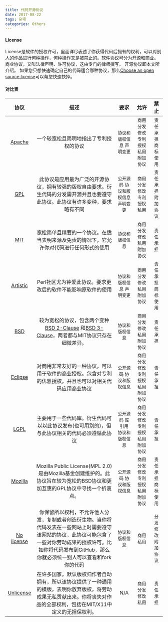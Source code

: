 ```yaml
---
title: 代码开源协议
date: 2017-08-22
tags: 杂项
categories: Others
---
```


#### License ####

License是软件的授权许可，里面详尽表述了你获得代码后拥有的权利，可以对别人的作品进行何种操作，何种操作又是被禁止的。软件协议可分为开源和商业。
商业协议，又叫法律声明、许可协议，这由专门的律师撰写。
开源协议即本文所介绍。
如果您只想快速确定自己的代码适合哪种协议，那么[Choose an open source license](https://choosealicense.com/)可以帮您快速抉择。

#### 对比表 ####

| 协议 | 描述 | 要求 | 允许 | 禁止 |
| :-------------: |:-------------:| :-----:|:-----:|:-----:|
| [Apache](https://choosealicense.com/licenses/apache-2.0/) | 一个较宽松且简明地指出了专利授权的协议 | `协议和版权信息`	 `声明变更` |`商用` `分发` `修改` `专利授权` `私用` `附加协议` | `责任承担` `商标使用` |
| [GPL](https://choosealicense.com/licenses/gpl-2.0/) | 此协议是应用最为广泛的开源协议，拥有较强的版权自由要求。衍生代码的分发需开源并且也要遵守此协议。此协议有许多变种，要求略有不同 | `公开源码` `协议和版权信息` `声明变更` |`商用` `分发` `修改` `专利授权` `私用`  | `责任承担` `附加协议` |
| [MIT](https://choosealicense.com/licenses/mit/) | 宽松简单且精要的一个协议。在适当表明来源及免责的情况下，它允许你对代码进行任何形式的使用 |  `协议和版权信息`	  |`商用` `分发` `修改` `私用` `附加协议`  | `责任承担` |
| [Artistic](https://choosealicense.com/licenses/artistic-2.0/) | Perl社区尤为钟爱此协议。要求更改后的软件不能影响原软件的使用 |  `协议和版权信息`	`声明变更`  |`商用` `分发` `修改` `私用` `附加协议`  | `责任承担` `商标使用` |
| [BSD](https://choosealicense.com/licenses/bsd-2-clause/) | 较为宽松的协议，包含两个变种[BSD 2-Clause](https://choosealicense.com/licenses/bsd-2-clause/) 和[BSD 3-Clause](https://choosealicense.com/licenses/bsd-3-clause/)，两者都与MIT协议只存在细微差异。 |  `协议和版权信息`  |`商用` `分发` `修改` `私用` `附加协议`  | `责任承担` |
| [Eclipse](https://choosealicense.com/licenses/epl-1.0/) | 对商用非常友好的一种协议，可以用于软件的商业授权。包含对专利的优雅授权，并且也可以对相关代码应用商业协议 | `公开源码` `协议和版权信息`  |`商用` `分发` `修改` `专利授权` `私用` `附加协议`  | `责任承担` |
| [LGPL](https://choosealicense.com/licenses/lgpl-2.1/) | 主要用于一些代码库。衍生代码可以以此协议发布(也可用别的)，但与此协议相关的代码必须遵循此协议 | `公开源码` `库引用` `协议和版权信息`  |`商用` `分发` `修改` `专利授权` `私用` `附加协议`  | `责任承担` |
| [Mozilla](https://choosealicense.com/licenses/mpl-2.0/) | Mozilla Public License(MPL 2.0)是由Mozilla基金创建维护的。此协议旨在较为宽松的BSD协议和更加互惠的GPL协议中寻找一个折衷点。 | `公开源码` `协议和版权信息`  |`商用` `分发` `修改` `专利授权` `私用` `附加协议`  | `责任承担` `商标使用` |
| [No license](https://choosealicense.com/no-license/) | 你保留所以权利，不允许他人分发，复制或者创造衍生物。当你将代码发表在一些网站上时需要遵守该网站的协议，此协议可能包含了一些对你劳动成果的授权许可。比如你将代码发布到GitHub，那么你就必须统一别人可以查看和fork你的代码 | `协议和版权信息`  |`商用` `私用`| `分发` `修改` `附加协议` |
| [Unlicense](https://choosealicense.com/licenses/unlicense/) |在许多国家，默认版权归作者自动拥有，所以该协议提供了一种通用的模版，表明你放弃版权，将劳动成果无私贡献出来。你将丧失对作品的全部权利，包括在MIT/X11中定义的无担保权利。 | N/A  |`商用` `分发` `修改` `私用`| `责任承担` |